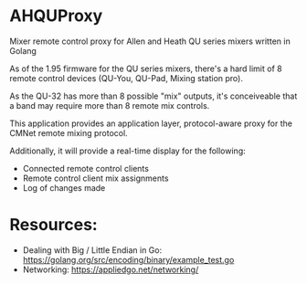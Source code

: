 # AHQUProxy
Mixer remote control proxy for Allen and Heath QU series mixers written in Golang

As of the 1.95 firmware for the QU series mixers, there's a hard limit of 8 remote control devices (QU-You, QU-Pad, Mixing station pro).

As the QU-32 has more than 8 possible "mix" outputs, it's conceiveable that a band may require more than 8 remote mix controls.   

This application provides an application layer, protocol-aware proxy for the CMNet remote mixing protocol.

Additionally, it will provide a real-time display for the following:
*  Connected remote control clients
*  Remote control client mix assignments
*  Log of changes made

# Resources:
* Dealing with Big / Little Endian in Go: https://golang.org/src/encoding/binary/example_test.go
* Networking: https://appliedgo.net/networking/
